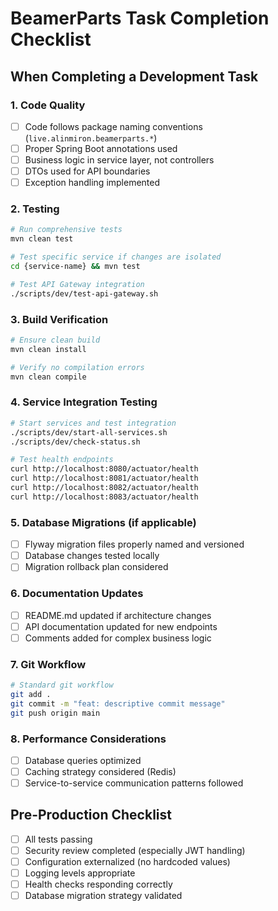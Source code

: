 # BeamerParts Task Completion Checklist

## When Completing a Development Task

### 1. Code Quality
- [ ] Code follows package naming conventions (`live.alinmiron.beamerparts.*`)
- [ ] Proper Spring Boot annotations used
- [ ] Business logic in service layer, not controllers
- [ ] DTOs used for API boundaries
- [ ] Exception handling implemented

### 2. Testing
```bash
# Run comprehensive tests
mvn clean test

# Test specific service if changes are isolated
cd {service-name} && mvn test

# Test API Gateway integration
./scripts/dev/test-api-gateway.sh
```

### 3. Build Verification
```bash
# Ensure clean build
mvn clean install

# Verify no compilation errors
mvn clean compile
```

### 4. Service Integration Testing
```bash
# Start services and test integration
./scripts/dev/start-all-services.sh
./scripts/dev/check-status.sh

# Test health endpoints
curl http://localhost:8080/actuator/health
curl http://localhost:8081/actuator/health
curl http://localhost:8082/actuator/health
curl http://localhost:8083/actuator/health
```

### 5. Database Migrations (if applicable)
- [ ] Flyway migration files properly named and versioned
- [ ] Database changes tested locally
- [ ] Migration rollback plan considered

### 6. Documentation Updates
- [ ] README.md updated if architecture changes
- [ ] API documentation updated for new endpoints
- [ ] Comments added for complex business logic

### 7. Git Workflow
```bash
# Standard git workflow
git add .
git commit -m "feat: descriptive commit message"
git push origin main
```

### 8. Performance Considerations
- [ ] Database queries optimized
- [ ] Caching strategy considered (Redis)
- [ ] Service-to-service communication patterns followed

## Pre-Production Checklist
- [ ] All tests passing
- [ ] Security review completed (especially JWT handling)
- [ ] Configuration externalized (no hardcoded values)
- [ ] Logging levels appropriate
- [ ] Health checks responding correctly
- [ ] Database migration strategy validated